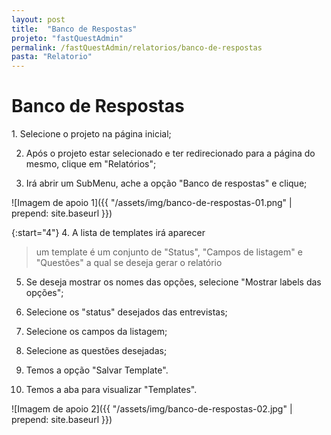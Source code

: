 ```yaml
---
layout: post
title:  "Banco de Respostas"
projeto: "fastQuestAdmin"
permalink: /fastQuestAdmin/relatorios/banco-de-respostas
pasta: "Relatorio"
---
```

# Banco de Respostas

<div class="row" markdown="1">
<div class="6u 12u$(small)" markdown="1">
1. Selecione o projeto na página inicial;

2. Após o projeto estar selecionado e ter redirecionado para a página do mesmo, clique em "Relatórios";

3. Irá abrir um SubMenu, ache a opção "Banco de respostas" e clique;
</div>
<div class="6u 12u$(small)" markdown="1">
![Imagem de apoio 1]({{ "/assets/img/banco-de-respostas-01.png" | prepend: site.baseurl }})
</div>                               
</div>

{:start="4"}
4. A lista de templates irá aparecer
> um template é um conjunto de "Status", "Campos de listagem" e "Questões" a qual se deseja gerar o relatório

5. Se deseja mostrar os nomes das opções, selecione "Mostrar labels das opções";

6. Selecione os "status" desejados das entrevistas;

7. Selecione os campos da listagem;

8. Selecione as questões desejadas;

9. Temos a opção "Salvar Template".

10. Temos a aba para visualizar "Templates".

![Imagem de apoio 2]({{ "/assets/img/banco-de-respostas-02.jpg" | prepend: site.baseurl }})
